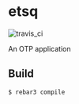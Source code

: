 etsq
=====
![travis_ci](https://travis-ci.org/vinod-hg/etsq.svg?branch=master)

An OTP application

Build
-----

    $ rebar3 compile
